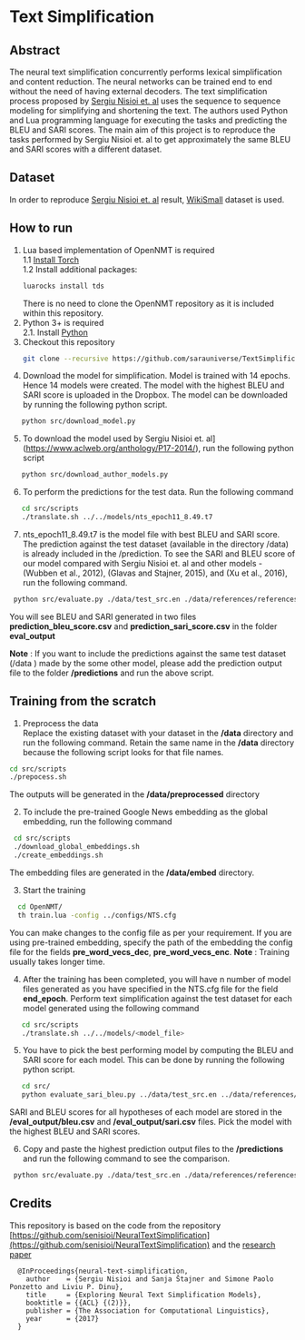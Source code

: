 
# Text Simplification

## Abstract
The neural text simplification concurrently performs lexical simplification and content reduction. The neural networks can be trained end to end without the need of having external decoders. The text simplification process proposed by [Sergiu Nisioi et. al](https://www.aclweb.org/anthology/P17-2014/) uses the sequence to sequence modeling for simplifying and shortening the text. The authors used Python and Lua programming language for executing the tasks and predicting the BLEU and SARI scores. The main aim of this project is to reproduce the tasks performed by Sergiu Nisioi et. al to get approximately the same BLEU and SARI scores with a different dataset. 

## Dataset
In order to reproduce [Sergiu Nisioi et. al](https://www.aclweb.org/anthology/P17-2014/) result, [WikiSmall](https://github.com/XingxingZhang/dress) dataset is used. 

## How to run 
1. Lua based implementation of OpenNMT is required<br/>
  1.1  [Install Torch](http://torch.ch/docs/getting-started.html) <br/>
  1.2  Install additional packages: 
    ```bash 
    luarocks install tds
    ```
    There is no need to clone the OpenNMT repository as it is included within this repository.
2. Python 3+ is required <br/>
  2.1. Install [Python](https://www.python.org/downloads/)
3. Checkout this repository
   ```bash 
   git clone --recursive https://github.com/sarauniverse/TextSimplification
   ```
4. Download the model for simplification. Model is trained with 14 epochs.  Hence 14 models were created. The model with the highest BLEU and SARI score is uploaded in the Dropbox. The model can be downloaded by running the following python script.
```bash
   python src/download_model.py
```
5. To download the model used by Sergiu Nisioi et. al](https://www.aclweb.org/anthology/P17-2014/), run the following python script
```bash
   python src/download_author_models.py
```
6. To perform the predictions for the test data. Run the following command
```bash
   cd src/scripts 
   ./translate.sh ../../models/nts_epoch11_8.49.t7
```
7. nts_epoch11_8.49.t7 is the model file with best BLEU and SARI score. The prediction against the test dataset (available in the directory /data) is already included in the /prediction. To see the SARI and BLEU score of our model compared with  Sergiu Nisioi et. al and other models -  (Wubben et al., 2012), (Glavas and Stajner, 2015), and (Xu et al., 2016), run the following command.
```bash
 python src/evaluate.py ./data/test_src.en ./data/references/references.tsv ./predictions/ ./eval_output
   ```
You will see BLEU and SARI generated in two files **prediction_bleu_score.csv** and **prediction_sari_score.csv** in the folder **eval_output**
    
**Note** : If you want to include the predictions against the same test dataset (/data ) made by the some other model, please add the prediction output file to the folder **/predictions** and run the above script.

## Training from the scratch
1. Preprocess the data<br/>
Replace the existing dataset with your dataset in the **/data** directory and run the following command. Retain the same name in the **/data** directory  because the following script looks for that file names.
  ```bash
  cd src/scripts
  ./prepocess.sh
   ```
The outputs will be generated in the **/data/preprocessed**  directory 

2. To include the pre-trained Google News embedding as the global embedding, run the following command
 ```bash
  cd src/scripts
  ./download_global_embeddings.sh
  ./create_embeddings.sh
   ```
   The embedding files are generated in the **/data/embed** directory.

3. Start the training
```bash
  cd OpenNMT/
  th train.lua -config ../configs/NTS.cfg
```
You can make changes to the config file as per your requirement. If you are using pre-trained embedding, specify the path of the embedding the config file for the fields **pre_word_vecs_dec**, **pre_word_vecs_enc**.
**Note** : Training usually takes longer time.

4. After the training has been completed, you will have n number of model files generated as you have specified in the NTS.cfg file for the field **end_epoch**. Perform text simplification against the test dataset for each model generated using the following command
```bash
   cd src/scripts 
   ./translate.sh ../../models/<model_file>
```
5. You have to pick the best performing model by computing the BLEU and SARI score for each model. This can be done by running the following python script.
```bash
   cd src/ 
   python evaluate_sari_bleu.py ../data/test_src.en ../data/references/references.tsv ../eval_output/bleu.csv ../eval_output/sari.csv
```
SARI and BLEU scores for all hypotheses of each model are stored in the **/eval_output/bleu.csv** and **/eval_output/sari.csv** files. Pick the model with the highest BLEU and SARI scores. 

6. Copy and paste the highest prediction output files to the **/predictions** and run the following command to see the comparison.
```bash
 python src/evaluate.py ./data/test_src.en ./data/references/references.tsv ./predictions/ ./eval_output
   ```

## Credits
This repository is based on the code from the repository [https://github.com/senisioi/NeuralTextSimplification](https://github.com/senisioi/NeuralTextSimplification) and the [research paper](https://www.aclweb.org/anthology/P17-2014/)
```
  @InProceedings{neural-text-simplification,
    author    = {Sergiu Nisioi and Sanja Štajner and Simone Paolo Ponzetto and Liviu P. Dinu},
    title     = {Exploring Neural Text Simplification Models},
    booktitle = {{ACL} {(2)}},
    publisher = {The Association for Computational Linguistics},
    year      = {2017}
  }
```